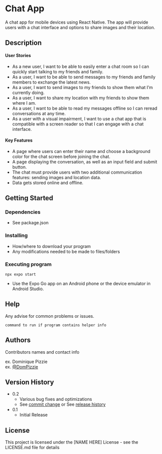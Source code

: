 # Chat App

A chat app for mobile devices using React Native. The app will
provide users with a chat interface and options to share images and their
location.

## Description

<h4>User Stories</h4>
<ul>
  <li>As a new user, I want to be able to easily enter a chat room so I can quickly start talking to my friends and family.</li>
  <li>As a user, I want to be able to send messages to my friends and family members to exchange the latest news.</li>
  <li>As a user, I want to send images to my friends to show them what I’m currently doing.</li>
  <li>As a user, I want to share my location with my friends to show them where I am.</li>
  <li>As a user, I want to be able to read my messages offline so I can reread conversations at any time.</li>
  <li>As a user with a visual impairment, I want to use a chat app that is compatible with a screen reader so that I can engage with a chat interface.</li>
</ul>
<h4>Key Features</h4>
<ul>
  <li>A page where users can enter their name and choose a background color for the chat screen before joining the chat.</li>
  <li>A page displaying the conversation, as well as an input field and submit button.</li>
  <li>The chat must provide users with two additional communication features: sending images and location data.</li>
  <li>Data gets stored online and offline.</li>
</ul>

## Getting Started

### Dependencies

* See package.json

### Installing

* How/where to download your program
* Any modifications needed to be made to files/folders

### Executing program

`npx expo start`

* Use the Expo Go app on an Android phone or the device emulator in Android Studio. 

## Help

Any advise for common problems or issues.
```
command to run if program contains helper info
```

## Authors

Contributors names and contact info

ex. Dominique Pizzie  
ex. [@DomPizzie](https://twitter.com/dompizzie)

## Version History

* 0.2
    * Various bug fixes and optimizations
    * See [commit change]() or See [release history]()
* 0.1
    * Initial Release

## License

This project is licensed under the [NAME HERE] License - see the LICENSE.md file for details
 
